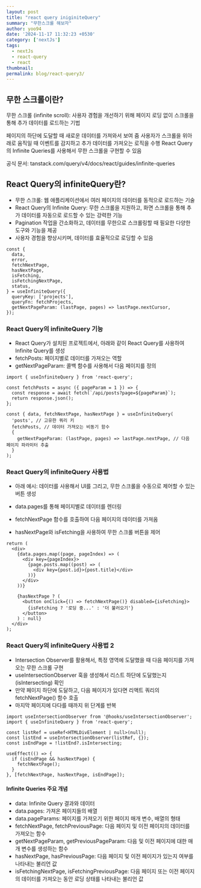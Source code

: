 ```yaml
---
layout: post
title: "react query iniginiteQuery"
summary: "무한스크롤 해보자"
author: yoo94
date: '2024-11-17 11:32:23 +0530'
category: ['nextJs']
tags:
  - nextJs
  - react-query
  - react
thumbnail: 
permalink: blog/react-query3/
---
```


## 무한 스크롤이란?

무한 스크롤 (infinite scroll): 사용자 경험을 개선하기 위해 페이지 로딩 없이 스크롤을 통해 추가 데이터를 로드하는 기법

페이지의 하단에 도달할 때 새로운 데이터를 가져와서 보여 줌
사용자가 스크롤을 위아래로 움직일 때 이벤트를 감지하고 추가 데이터를 가져오는 로직을 수행
React Query의 Infinite Queries를 사용해서 무한 스크롤을 구현할 수 있음

공식 문서: tanstack.com/query/v4/docs/react/guides/infinite-queries


## React Query의 infiniteQuery란?

- 무한 스크롤: 웹 애플리케이션에서 여러 페이지의 데이터를 동적으로 로드하는 기술
- React Query의 Infinite Query: 무한 스크롤을 지원하고, 화면 스크롤을 통해 추가 데이터를 자동으로 로드할 수 있는 강력한 기능
- Pagination 작업을 간소화하고, 데이터를 무한으로 스크롤링할 때 필요한 다양한 도구와 기능을 제공
- 사용자 경험을 향상시키며, 데이터를 효율적으로 로딩할 수 있음

```tsx
const {
  data,
  error,
  fetchNextPage,
  hasNextPage,
  isFetching,
  isFetchingNextPage,
  status,
} = useInfiniteQuery({
  queryKey: ['projects'],
  queryFn: fetchProjects,
  getNextPageParam: (lastPage, pages) => lastPage.nextCursor,
});

```


### React Query의 infiniteQuery 기능

- React Query가 설치된 프로젝트에서, 아래와 같이 React Query를 사용하여 Infinite Query를 생성
- fetchPosts: 페이지별로 데이터를 가져오는 역할
- getNextPageParam: 콜백 함수를 사용해서 다음 페이지를 정의

```tsx
import { useInfiniteQuery } from 'react-query';

const fetchPosts = async ({ pageParam = 1 }) => {
  const response = await fetch(`/api/posts?page=${pageParam}`);
  return response.json();
};

const { data, fetchNextPage, hasNextPage } = useInfiniteQuery(
  'posts', // 고유한 쿼리 키
  fetchPosts, // 데이터 가져오는 비동기 함수
  {
    getNextPageParam: (lastPage, pages) => lastPage.nextPage, // 다음 페이지 파라미터 추출
  }
);
```

### React Query의 infiniteQuery 사용법

- 아래 예시: 데이터를 사용해서 UI를 그리고, 무한 스크롤을 수동으로 제어할 수 있는 버튼 생성

- data.pages를 통해 페이지별로 데이터를 렌더링
- fetchNextPage 함수를 호출하여 다음 페이지의 데이터를 가져옴
- hasNextPage와 isFetching을 사용하여 무한 스크롤 버튼을 제어

```tsx
return (
  <div>
    {data.pages.map((page, pageIndex) => (
      <div key={pageIndex}>
        {page.posts.map((post) => (
          <div key={post.id}>{post.title}</div>
        ))}
      </div>
    ))}

    {hasNextPage ? (
      <button onClick={() => fetchNextPage()} disabled={isFetching}>
        {isFetching ? '로딩 중...' : '더 불러오기'}
      </button>
    ) : null}
  </div>
);
```

### React Query의 infiniteQuery 사용법 2

- Intersection Observer를 활용해서, 특정 영역에 도달했을 때 다음 페이지를 가져오는 무한 스크롤 구현
- useIntersectionObserver 훅을 생성해서 리스트 하단에 도달했는지 (isIntersecting) 확인
- 만약 페이지 하단에 도달하고, 다음 페이지가 있다면 리액트 쿼리의 fetchNextPage() 함수 호출
- 마지막 페이지에 다다를 때까지 위 단계를 반복

```tsx
import useIntersectionObserver from '@hooks/useIntersectionObserver';
import { useInfiniteQuery } from 'react-query';

const listRef = useRef<HTMLDivElement | null>(null);
const listEnd = useIntersectionObserver(listRef, {});
const isEndPage = !listEnd?.isIntersecting;

useEffect(() => {
  if (isEndPage && hasNextPage) {
    fetchNextPage();
  }
}, [fetchNextPage, hasNextPage, isEndPage]);
```

#### Infinite Queries 주요 개념

- data: Infinite Query 결과와 데이터
- data.pages: 가져온 페이지들의 배열
- data.pageParams: 페이지를 가져오기 위한 페이지 매개 변수, 배열의 형태
- fetchNextPage, fetchPreviousPage: 다음 페이지 및 이전 페이지의 데이터를 가져오는 함수
- getNextPageParam, getPreviousPageParam: 다음 및 이전 페이지에 대한 매개 변수를 생성하는 함수
- hasNextPage, hasPreviousPage: 다음 페이지 및 이전 페이지가 있는지 여부를 나타내는 불리언 값
- isFetchingNextPage, isFetchingPreviousPage: 다음 페이지 또는 이전 페이지의 데이터를 가져오는 동안 로딩 상태를 나타내는 불리언 값